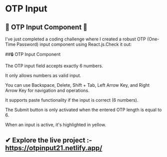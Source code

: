 # OTP Input 
## 🚀 OTP Input Component 🚀

I've just completed a coding challenge where I created a robust OTP (One-Time Password) input component using React.js.Check it out:

##🔒 OTP Input Component

The OTP input field accepts exactly 6 numbers.

It only allows numbers as valid input.

You can use Backspace, Delete, Shift + Tab, Left Arrow Key, and Right Arrow Key for navigation and operations.

It supports paste functionality if the input is correct (6 numbers).

The Submit button is only activated when the entered OTP length is equal to 6.

When an input is active, it's highlighted in yellow.

## ✔ Explore the live project :- https://otpinput21.netlify.app/
